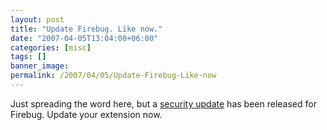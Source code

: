```yaml
---
layout: post
title: "Update Firebug. Like now."
date: "2007-04-05T13:04:00+06:00"
categories: [misc]
tags: []
banner_image: 
permalink: /2007/04/05/Update-Firebug-Like-now
---
```


Just spreading the word here, but a <a href="http://www.getfirebug.com/blog/2007/04/04/security-update/">security update</a> has been released for Firebug. Update your extension now.